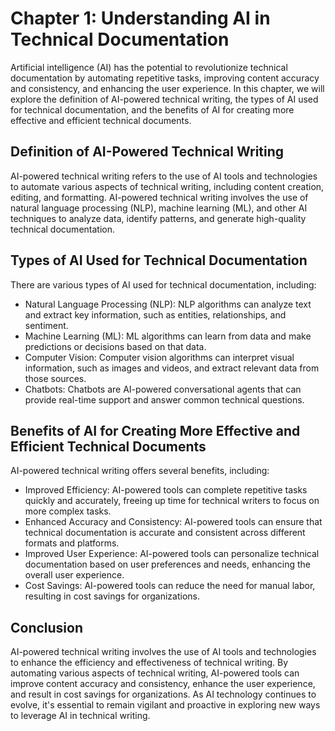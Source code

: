 Chapter 1: Understanding AI in Technical Documentation
======================================================

Artificial intelligence (AI) has the potential to revolutionize technical documentation by automating repetitive tasks, improving content accuracy and consistency, and enhancing the user experience. In this chapter, we will explore the definition of AI-powered technical writing, the types of AI used for technical documentation, and the benefits of AI for creating more effective and efficient technical documents.

Definition of AI-Powered Technical Writing
------------------------------------------

AI-powered technical writing refers to the use of AI tools and technologies to automate various aspects of technical writing, including content creation, editing, and formatting. AI-powered technical writing involves the use of natural language processing (NLP), machine learning (ML), and other AI techniques to analyze data, identify patterns, and generate high-quality technical documentation.

Types of AI Used for Technical Documentation
--------------------------------------------

There are various types of AI used for technical documentation, including:

* Natural Language Processing (NLP): NLP algorithms can analyze text and extract key information, such as entities, relationships, and sentiment.
* Machine Learning (ML): ML algorithms can learn from data and make predictions or decisions based on that data.
* Computer Vision: Computer vision algorithms can interpret visual information, such as images and videos, and extract relevant data from those sources.
* Chatbots: Chatbots are AI-powered conversational agents that can provide real-time support and answer common technical questions.

Benefits of AI for Creating More Effective and Efficient Technical Documents
----------------------------------------------------------------------------

AI-powered technical writing offers several benefits, including:

* Improved Efficiency: AI-powered tools can complete repetitive tasks quickly and accurately, freeing up time for technical writers to focus on more complex tasks.
* Enhanced Accuracy and Consistency: AI-powered tools can ensure that technical documentation is accurate and consistent across different formats and platforms.
* Improved User Experience: AI-powered tools can personalize technical documentation based on user preferences and needs, enhancing the overall user experience.
* Cost Savings: AI-powered tools can reduce the need for manual labor, resulting in cost savings for organizations.

Conclusion
----------

AI-powered technical writing involves the use of AI tools and technologies to enhance the efficiency and effectiveness of technical writing. By automating various aspects of technical writing, AI-powered tools can improve content accuracy and consistency, enhance the user experience, and result in cost savings for organizations. As AI technology continues to evolve, it's essential to remain vigilant and proactive in exploring new ways to leverage AI in technical writing.
